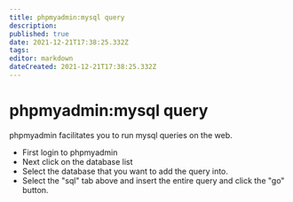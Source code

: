 ```yaml
---
title: phpmyadmin:mysql query
description: 
published: true
date: 2021-12-21T17:38:25.332Z
tags: 
editor: markdown
dateCreated: 2021-12-21T17:38:25.332Z
---
```


# phpmyadmin:mysql query

phpmyadmin facilitates you to run mysql queries on the web.

- First login to phpmyadmin
- Next click on the database list
- Select the database that you want to add the query into.
- Select the "sql" tab above and insert the entire query and click the "go" button.

